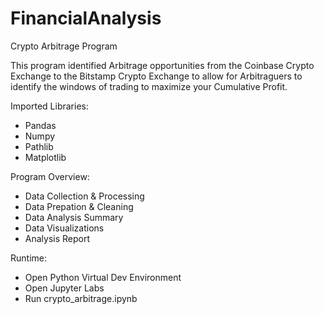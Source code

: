 # FinancialAnalysis
Crypto Arbitrage Program

This program identified Arbitrage opportunities from the Coinbase Crypto Exchange to the Bitstamp Crypto Exchange to allow for Arbitraguers to identify the windows of trading to maximize your Cumulative Profit. 

Imported Libraries: 
- Pandas
- Numpy
- Pathlib
- Matplotlib

Program Overview:
- Data Collection & Processing
- Data Prepation & Cleaning
- Data Analysis Summary 
- Data Visualizations
- Analysis Report

Runtime: 
- Open Python Virtual Dev Environment
- Open Jupyter Labs 
- Run crypto_arbitrage.ipynb

